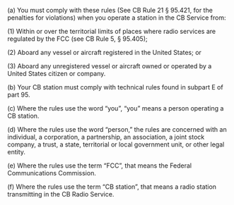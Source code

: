(a) You must comply with these rules (See CB Rule 21 § 95.421, for the penalties for violations) when you operate a station in the CB Service from:

(1) Within or over the territorial limits of places where radio services are regulated by the FCC (see CB Rule 5, § 95.405);

(2) Aboard any vessel or aircraft registered in the United States; or

(3) Aboard any unregistered vessel or aircraft owned or operated by a United States citizen or company.

(b) Your CB station must comply with technical rules found in subpart E of part 95.
                                    

(c) Where the rules use the word “you”, “you” means a person operating a CB station.

(d) Where the rules use the word “person,” the rules are concerned with an individual, a corporation, a partnership, an association, a joint stock company, a trust, a state, territorial or local government unit, or other legal entity.

(e) Where the rules use the term “FCC”, that means the Federal Communications Commission.

(f) Where the rules use the term “CB station”, that means a radio station transmitting in the CB Radio Service.

